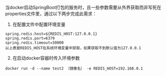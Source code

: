 当docker启动SpringBoot打包的服务时，且一些参数需要从外界获取而非写死在properties文件里，通过以下两步完成此需求：    
 1.  在配置文件中配置环境变量   
 ```
spring.redis.host=${REDIS_HOST:127.0.0.1}
spring.redis.port=6379
spring.redis.timeout=30000
以上表是REDIS_HOST在系统环境变量中获取，如果获取不到默认值为127.0.0.1
 ```
2.  在启动docker容器时传入环境参数 
```
docker run -d --name test2 ｛镜像名｝ -e REDIS_HOST=192.168.0.1
```  


